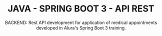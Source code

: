 <h1 align="center">JAVA - SPRING BOOT 3 - API REST</h1>

<p align="center">
BACKEND: Rest API development for application of medical appointments developed in Alura's Spring Boot 3 training.
</p>

